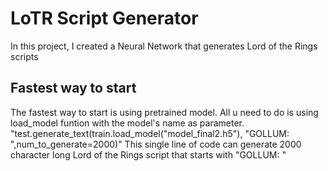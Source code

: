 # LoTR Script Generator

In this project, I created a Neural Network that generates Lord of the Rings scripts

## Fastest way to start

The fastest way to start is using pretrained model. All u need to do is using load_model funtion with the model's name as parameter.
"test.generate_text(train.load_model("model_final2.h5"), "GOLLUM: ",num_to_generate=2000)" 
This single line of code can generate 2000 character long Lord of the Rings script that starts with "GOLLUM: "